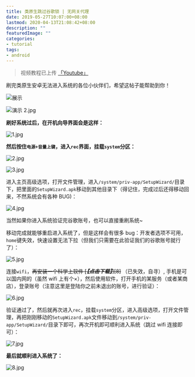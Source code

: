```yaml
---
title: 类原生跳过谷歌锁 | 无网关代理
date: 2019-05-27T10:07:00+08:00
lastmod: 2020-04-13T21:08:42+08:00
description: ""
featuredImage: ""
categories:
- tutorial
tags:
- android
---
```


> 视频教程已上传 [「Youtube」](https://www.youtube.com/watch?v=SEKEvIs1kPU)

刷完类原生安卓无法进入系统的各位小伙伴们，希望这帖子能帮助到你！

![展示][1]

![演示 2.jpg][2]

**刷好系统过后，在开机向导界面会是这样：**

![1.jpg][3]

**然后按住`电源+音量上键`，进入`rec`界面，挂载`system`分区：**

![2.jpg][4]

![3.jpg][5]

进入主页高级选项，打开文件管理，进入`/system/priv-app/SetupWizard/`目录下，把里面的`SetupWizard.apk`移动到其他目录下（得记住，完成过后还得移动回来，不然系统会有各种 BUG)：

![4.jpg][6]

当然如果你进入系统验证完谷歌账号，也可以直接重刷系统~

移动完成就能够重启进入系统了，但是这样会有很多 bug：开发者选项不可用，`home`键失效，快速设置无法下拉（但我们只需要在此验证我们的谷歌账号就行了）：

![5.jpg][7]

连接`wifi`，~~再安装一个科学上软件 [***【点击下载】***][8]~~ （已失效，自寻）, 手机是可以国内网的（虽然 wifi 上有个×），然后使用软件，打开手机的某服务（或者某商店），登录账号（注意这里是登陆你之前未退出的账号，进行验证）：

![6.jpg][9]

验证通过了，然后就再次进入`rec`，挂载`system`分区，进入高级选项，打开文件管理，再把刚刚移动的`SetupWizard.apk`文件移动到`/system/priv-app/SetupWizard/`目录下即可，再次开机即可顺利进入系统（跳过 wifi 连接即可）：

![7.jpg][10]

**最后就顺利进入系统了：**

![8.jpg][11]

  [1]: https://cdn.zggsong.cn/2020/03/20/4642d07a6a6af.png
  [2]: https://cdn.zggsong.cn/2020/03/20/47f5ada07a1c1.png
  [3]: https://cdn.zggsong.cn/2020/03/20/e18f09979d035.png
  [4]: https://cdn.zggsong.cn/2020/03/20/01529e601dc42.png
  [5]: https://cdn.zggsong.cn/2020/03/20/c659c8039124d.png
  [6]: https://cdn.zggsong.cn/2020/03/20/8d5410d16c3d4.png
  [7]: https://cdn.zggsong.cn/2020/03/20/786f3a28ad8dd.png
  [9]: https://cdn.zggsong.cn/2020/03/20/b47cb4d325e4f.png
  [10]: https://cdn.zggsong.cn/2020/03/20/a6ea078756145.png
  [11]: https://cdn.zggsong.cn/2020/03/20/7f31100fa3740.png
